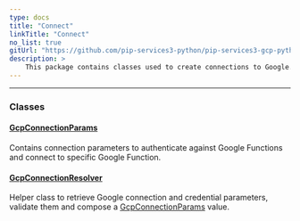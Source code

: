 ```yaml
---
type: docs
title: "Connect"
linkTitle: "Connect"
no_list: true
gitUrl: "https://github.com/pip-services3-python/pip-services3-gcp-python"
description: >
    This package contains classes used to create connections to Google.
---
```

---

<div class="module-body"> 


### Classes

#### [GcpConnectionParams](gcp_connection_params)
Contains connection parameters to authenticate against Google Functions
and connect to specific Google Function.

#### [GcpConnectionResolver](gcp_connection_resolver)
Helper class to retrieve Google connection and credential parameters,
validate them and compose a [GcpConnectionParams](gcp_connection_params) value.

</div>
